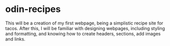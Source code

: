 # odin-recipes

This will be a creation of my first webpage, being a simplistic recipe site for tacos. 
After this, I will be familiar with designing webpages, including styling and formatting, and knowing how to create headers, sections, add images and links. 
